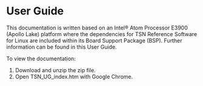 # User Guide
This documentation is written based on an Intel® Atom Processor E3900 (Apollo
Lake) platform where the dependencies for TSN Reference Software for Linux are
included within its Board Support Package (BSP). Further information can be
found in this User Guide.

To view the documentation:
1. Download and unzip the zip file.
2. Open TSN_UG_index.htm with Google Chrome.

